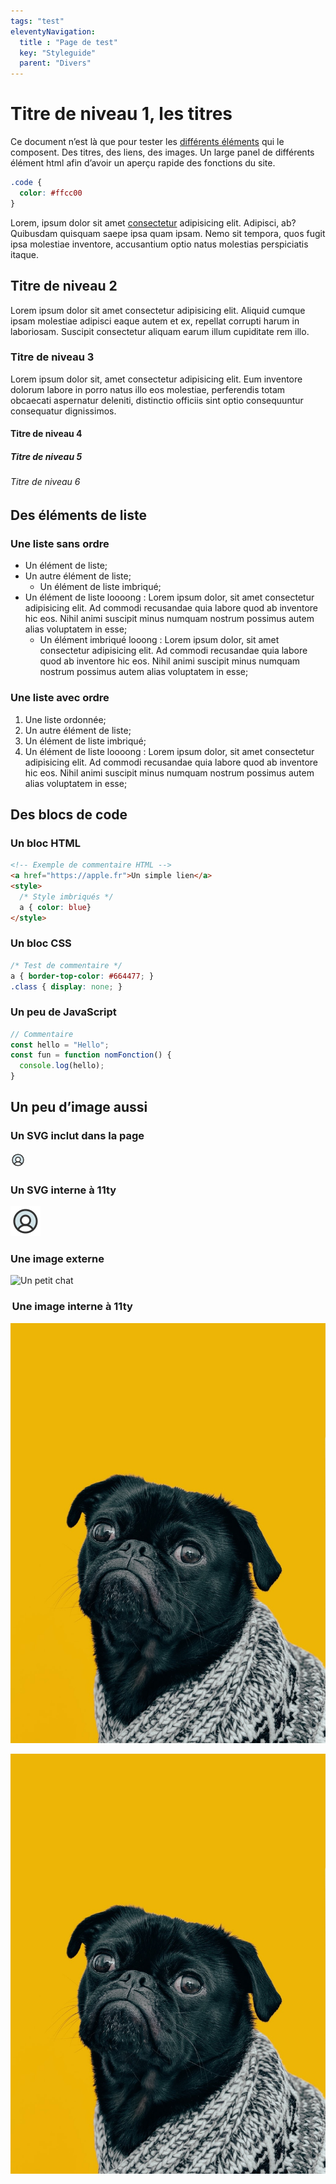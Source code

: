 ```yaml
---
tags: "test"
eleventyNavigation:
  title : "Page de test"
  key: "Styleguide"
  parent: "Divers"
---
```


# Titre de niveau 1, les titres 

Ce document n’est là que pour tester les [différents éléments](#) qui le composent. Des titres, des liens, des images. Un large panel de différents élément html afin d’avoir un aperçu rapide des fonctions du site.

```css
.code {
  color: #ffcc00
}
```

Lorem, ipsum dolor sit amet [consectetur](#) adipisicing elit. Adipisci, ab? Quibusdam quisquam saepe ipsa quam ipsam. Nemo sit tempora, quos fugit ipsa molestiae inventore, accusantium optio natus molestias perspiciatis itaque.

## Titre de niveau 2

Lorem ipsum dolor sit amet consectetur adipisicing elit. Aliquid cumque ipsam molestiae adipisci eaque autem et ex, repellat corrupti harum in laboriosam. Suscipit consectetur aliquam earum illum cupiditate rem illo.

### Titre de niveau 3

Lorem ipsum dolor sit, amet consectetur adipisicing elit. Eum inventore dolorum labore in porro natus illo eos molestiae, perferendis totam obcaecati aspernatur deleniti, distinctio officiis sint optio consequuntur consequatur dignissimos.

#### Titre de niveau 4
##### Titre de niveau 5
###### Titre de niveau 6




## Des éléments de liste

### Une liste sans ordre

- Un élément de liste;
- Un autre élément de liste;
  - Un élément de liste imbriqué;
- Un élément de liste loooong : Lorem ipsum dolor, sit amet consectetur adipisicing elit. Ad commodi recusandae quia labore quod ab inventore hic eos. Nihil animi suscipit minus numquam nostrum possimus autem alias voluptatem in esse;
  - Un élément imbriqué looong : Lorem ipsum dolor, sit amet consectetur adipisicing elit. Ad commodi recusandae quia labore quod ab inventore hic eos. Nihil animi suscipit minus numquam nostrum possimus autem alias voluptatem in esse;

### Une liste avec ordre

1. Une liste ordonnée;
2. Un autre élément de liste;
  1. Un élément de liste imbriqué;
3. Un élément de liste loooong : Lorem ipsum dolor, sit amet consectetur adipisicing elit. Ad commodi recusandae quia labore quod ab inventore hic eos. Nihil animi suscipit minus numquam nostrum possimus autem alias voluptatem in esse;


## Des blocs de code

### Un bloc HTML

```html
<!-- Exemple de commentaire HTML -->
<a href="https://apple.fr">Un simple lien</a>
<style>
  /* Style imbriqués */
  a { color: blue}
</style>
```

### Un bloc CSS

```css
/* Test de commentaire */
a { border-top-color: #664477; }
.class { display: none; }
```

### Un peu de JavaScript

```js
// Commentaire
const hello = "Hello";
const fun = function nomFonction() {
  console.log(hello);
}
```

## Un peu d’image aussi

### Un SVG inclut dans la page

<svg width="24" height="24" viewBox="0 0 24 24" fill="none" xmlns="http://www.w3.org/2000/svg">
<path opacity="0.2" d="M12.0002 3C10.1791 2.99947 8.40066 3.55141 6.89985 4.5829C5.39904 5.6144 4.24645 7.07692 3.59435 8.77726C2.94224 10.4776 2.8213 12.3358 3.24751 14.1063C3.67371 15.8768 4.62699 17.4764 5.98144 18.6937C6.54581 17.5824 7.40689 16.649 8.46924 15.997C9.5316 15.345 10.7537 14.9999 12.0002 15C11.2585 15 10.5335 14.7801 9.9168 14.368C9.30012 13.956 8.81947 13.3703 8.53564 12.6851C8.25181 11.9998 8.17755 11.2458 8.32225 10.5184C8.46694 9.79098 8.82409 9.1228 9.34854 8.59835C9.87299 8.0739 10.5412 7.71675 11.2686 7.57206C11.996 7.42736 12.75 7.50162 13.4353 7.78545C14.1205 8.06928 14.7061 8.54993 15.1182 9.16661C15.5303 9.7833 15.7502 10.5083 15.7502 11.25C15.7502 12.2446 15.3551 13.1984 14.6518 13.9017C13.9486 14.6049 12.9948 15 12.0002 15C13.2467 14.9999 14.4688 15.345 15.5311 15.997C16.5935 16.649 17.4546 17.5824 18.0189 18.6937C19.3734 17.4764 20.3267 15.8768 20.7529 14.1063C21.1791 12.3358 21.0581 10.4776 20.406 8.77726C19.7539 7.07692 18.6013 5.6144 17.1005 4.5829C15.5997 3.55141 13.8213 2.99947 12.0002 3Z" fill="#207892"/>
<path d="M12 21C16.9706 21 21 16.9706 21 12C21 7.02944 16.9706 3 12 3C7.02944 3 3 7.02944 3 12C3 16.9706 7.02944 21 12 21Z" stroke="#323232" stroke-width="1.5" stroke-linecap="round" stroke-linejoin="round"/>
<path d="M12 15C14.0711 15 15.75 13.3211 15.75 11.25C15.75 9.17893 14.0711 7.5 12 7.5C9.92893 7.5 8.25 9.17893 8.25 11.25C8.25 13.3211 9.92893 15 12 15Z" stroke="#323232" stroke-width="1.5" stroke-linecap="round" stroke-linejoin="round"/>
<path d="M5.98145 18.6938C6.54574 17.5824 7.40678 16.6488 8.46914 15.9968C9.5315 15.3447 10.7537 14.9995 12.0002 14.9995C13.2467 14.9995 14.4689 15.3447 15.5312 15.9968C16.5936 16.6488 17.4547 17.5824 18.0189 18.6938" stroke="#323232" stroke-width="1.5" stroke-linecap="round" stroke-linejoin="round"/>
</svg>

### Un SVG interne à 11ty

![Un svg qui ](/img/test.svg)

### Une image externe 

![Un petit chat](https://placekitten.com/300)

###  Une image interne à 11ty

![Un petit chien](/img/dog.jpeg)


<img src="/img/dog.jpeg" alt="">

